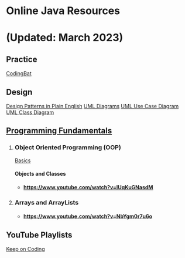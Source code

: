 # 					**Online Java  Resources** 
# 					 (Updated: March 2023)

## Practice
[CodingBat](https://codingbat.com/java)

## Design
[Design Patterns in Plain English](https://www.youtube.com/watch?v=NU_1StN5Tkk)
[UML Diagrams](https://www.youtube.com/watch?v=WnMQ8HlmeXc)
[UML Use Case Diagram](https://www.youtube.com/watch?v=zid-MVo7M-E)
[UML Class Diagram](https://www.youtube.com/watch?v=UI6lqHOVHic)


## <u>Programming Fundamentals</u>

1. ### Object Oriented Programming (OOP)

   [Basics](https://www.youtube.com/watch?v=1ONhXmQuWP8)

   

   #### Objects and Classes

   - #### https://www.youtube.com/watch?v=IUqKuGNasdM

1. ### Arrays and ArrayLists
   - #### https://www.youtube.com/watch?v=NbYgm0r7u6o



## YouTube Playlists

[Keep on Coding](https://www.youtube.com/playlist?list=PLuVT2Ug8ISOUeumoUczDqraT_EO6qFdWt)





